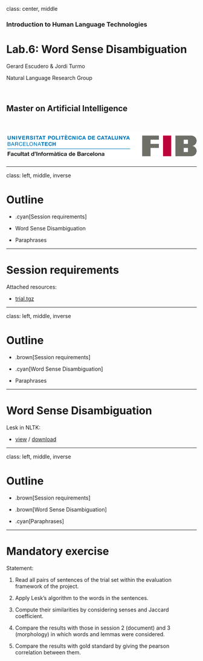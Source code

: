 class: center, middle

### Introduction to Human Language Technologies

# Lab.6: Word Sense Disambiguation

Gerard Escudero & Jordi Turmo

Natural Language Research Group

<br>

## Master on Artificial Intelligence

<br>

![:scale 75%](fib.png)

---
class: left, middle, inverse

# Outline

* .cyan[Session requirements]

* Word Sense Disambiguation

* Paraphrases

---

# Session requirements

Attached resources:

* [trial.tgz](resources/trial.tgz)

---
class: left, middle, inverse

# Outline

* .brown[Session requirements]

* .cyan[Word Sense Disambiguation]

* Paraphrases

---

# Word Sense Disambiguation

Lesk in NLTK:

* [view](codes/lesk.html) / [download](codes/lesk.ipynb)

---
class: left, middle, inverse

# Outline

* .brown[Session requirements]

* .brown[Word Sense Disambiguation]

* .cyan[Paraphrases]

---

# Mandatory exercise

Statement:

1. Read all pairs of sentences of the trial set within the evaluation framework of the project.

2. Apply Lesk’s algorithm to the words in the sentences.

3. Compute their similarities by considering senses and Jaccard coefficient.

4. Compare the results with those in session 2 (document) and 3 (morphology) in which words and lemmas were considered.

5. Compare the results with gold standard by giving the pearson correlation between them.



